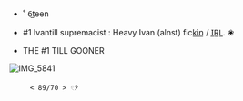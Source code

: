  - ˚ 6̲teen  



 - #1 Ivantill supremacist : Heavy Ivan (alnst) fick̲i̲n̲ / I̲R̲L̲. ❀ 
 - THE #1 TILL GOONER


![IMG_5841](https://github.com/user-attachments/assets/96ebc0d8-0092-4799-ac9c-d5da07c47551)



         < 89/70 > 𓏲𑁘 


   



